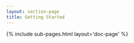 ```yaml
---
layout: section-page
title: Getting Started
---
```


{% include sub-pages.html layout='doc-page' %}
